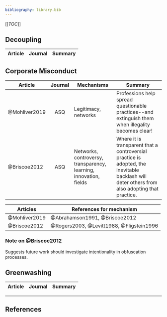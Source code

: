 ```yaml
---
bibliography: library.bib
---
```


[[_TOC_]]

## Decoupling

Article     | Journal   | Summary
---         | :-:       | ---


## Corporate Misconduct

Article         |Journal    | Mechanisms                                                        | Summary    
----            |:-:        | --------                                                          | ---------------
@Mohliver2019   |ASQ        | Legitimacy, networks                                              | Professions help spread questionable practices--and extinguish them when illegality becomes clear!
@Briscoe2012    | ASQ       | Networks, controversy, transparency, learning, innovation, fields | Where it is transparent that a controversial practice is adopted, the inevitable backlash will deter others from also adopting that practice.

Articles        | References for mechanism
---             | ------
@Mohliver2019   | @Abrahamson1991, @Briscoe2012
@Briscoe2012    | @Rogers2003, @Levitt1988, @Fligstein1996

### Note on @Briscoe2012

Suggests future work should investigate intentionality in obfuscation processes.

## Greenwashing

Article     | Journal   | Summary
---         | :-:       | ---

---

## References
